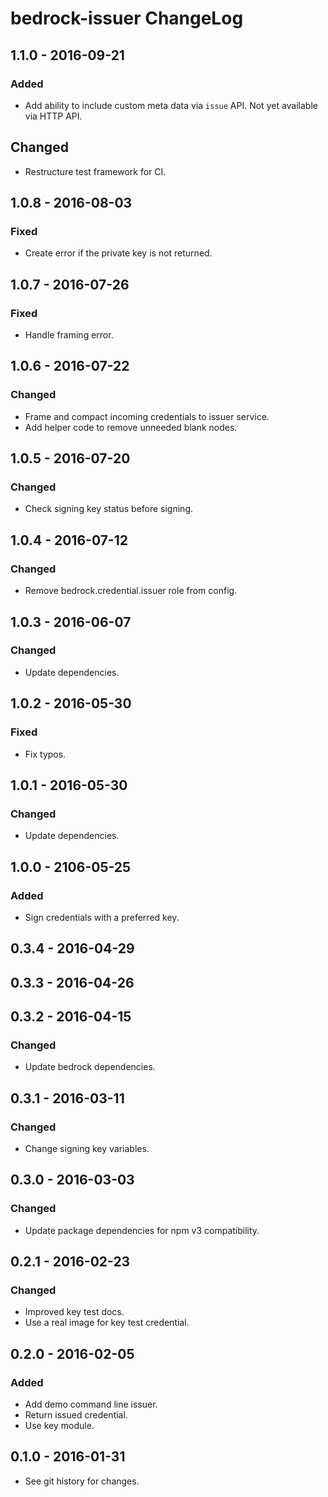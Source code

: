 # bedrock-issuer ChangeLog

## 1.1.0 - 2016-09-21

### Added
- Add ability to include custom meta data via `issue` API. Not
  yet available via HTTP API.

## Changed
- Restructure test framework for CI.

## 1.0.8 - 2016-08-03

### Fixed
- Create error if the private key is not returned.

## 1.0.7 - 2016-07-26

### Fixed
- Handle framing error.

## 1.0.6 - 2016-07-22

### Changed
- Frame and compact incoming credentials to issuer service.
- Add helper code to remove unneeded blank nodes.

## 1.0.5 - 2016-07-20

### Changed
- Check signing key status before signing.

## 1.0.4 - 2016-07-12

### Changed
- Remove bedrock.credential.issuer role from config.

## 1.0.3 - 2016-06-07

### Changed
- Update dependencies.

## 1.0.2 - 2016-05-30

### Fixed
- Fix typos.

## 1.0.1 - 2016-05-30

### Changed
- Update dependencies.

## 1.0.0 - 2106-05-25

### Added
- Sign credentials with a preferred key.

## 0.3.4 - 2016-04-29

## 0.3.3 - 2016-04-26

## 0.3.2 - 2016-04-15

### Changed
- Update bedrock dependencies.

## 0.3.1 - 2016-03-11

### Changed
- Change signing key variables.

## 0.3.0 - 2016-03-03

### Changed
- Update package dependencies for npm v3 compatibility.

## 0.2.1 - 2016-02-23

### Changed
- Improved key test docs.
- Use a real image for key test credential.

## 0.2.0 - 2016-02-05

### Added
- Add demo command line issuer.
- Return issued credential.
- Use key module.

## 0.1.0 - 2016-01-31

- See git history for changes.

